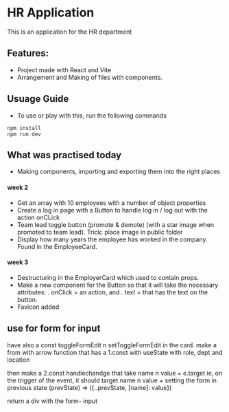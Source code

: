# HR Application

This is an application for the HR department

## Features:
- Project made with React and Vite
- Arrangement and Making of files with components.

## Usuage Guide
- To use or play with this, run the following commands

```react
npm install
npm run dev
```

## What was practised today
- Making components, importing and exporting them into the right places

#### week 2
- Get an array with 10 employees with a number of object properties
- Create a log in page with a Button to handle log in / log out with the action onCLick
- Team lead toggle button (promote & demote) (with a star image when promoted to team lead). 
  Trick: place image in public folder
- Display how many years the employee has worked in the company. Found in the EmployeeCard.
   

#### week 3
- Destructuring in the EmployerCard which used to contain props. 
- Make a new component for the Button so that it will take the necessary attributes:
  . onClick = an action, and 
  . text = that has the text on the button.
- Favicon added




use for form for input
--------------------
have also a  const toggleFormEdit n setToggleFormEdit in the card. 
make a from with arrow function that has a 1.const with useState with role, dept and location

then make a 2.const handlechandge that take name n value = e.target ie, on the trigger of the event, it should target name n value + setting the form in previous state (prevState) => ({..prevState, [name]: value})

return a div with the form- input
